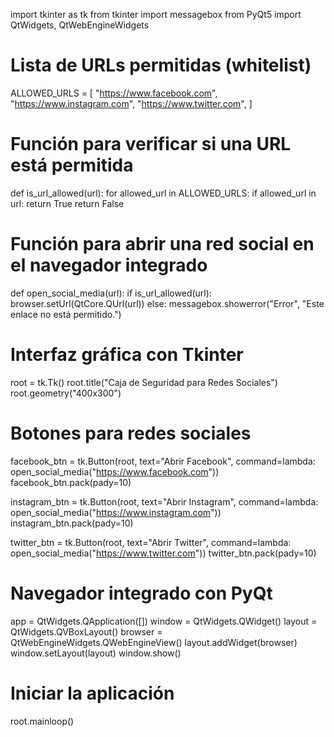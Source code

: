 import tkinter as tk
from tkinter import messagebox
from PyQt5 import QtWidgets, QtWebEngineWidgets

# Lista de URLs permitidas (whitelist)
ALLOWED_URLS = [
    "https://www.facebook.com",
    "https://www.instagram.com",
    "https://www.twitter.com",
]

# Función para verificar si una URL está permitida
def is_url_allowed(url):
    for allowed_url in ALLOWED_URLS:
        if allowed_url in url:
            return True
    return False

# Función para abrir una red social en el navegador integrado
def open_social_media(url):
    if is_url_allowed(url):
        browser.setUrl(QtCore.QUrl(url))
    else:
        messagebox.showerror("Error", "Este enlace no está permitido.")

# Interfaz gráfica con Tkinter
root = tk.Tk()
root.title("Caja de Seguridad para Redes Sociales")
root.geometry("400x300")

# Botones para redes sociales
facebook_btn = tk.Button(root, text="Abrir Facebook", command=lambda: open_social_media("https://www.facebook.com"))
facebook_btn.pack(pady=10)

instagram_btn = tk.Button(root, text="Abrir Instagram", command=lambda: open_social_media("https://www.instagram.com"))
instagram_btn.pack(pady=10)

twitter_btn = tk.Button(root, text="Abrir Twitter", command=lambda: open_social_media("https://www.twitter.com"))
twitter_btn.pack(pady=10)

# Navegador integrado con PyQt
app = QtWidgets.QApplication([])
window = QtWidgets.QWidget()
layout = QtWidgets.QVBoxLayout()
browser = QtWebEngineWidgets.QWebEngineView()
layout.addWidget(browser)
window.setLayout(layout)
window.show()

# Iniciar la aplicación
root.mainloop()
